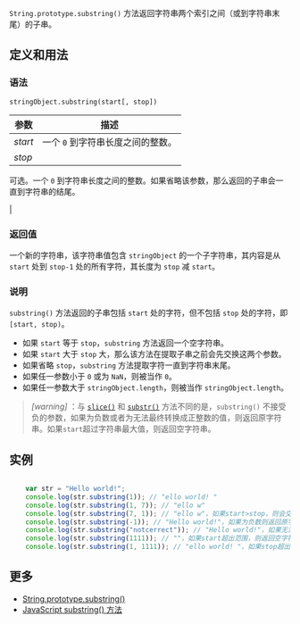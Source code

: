 `String.prototype.substring()` 方法返回字符串两个索引之间（或到字符串末尾）的子串。

## 定义和用法

### 语法

`stringObject.substring(start[, stop])`

| 参数 | 描述 |
| --- | --- |
| _start_ | 一个 `0` 到字符串长度之间的整数。 |
| _stop_ | 

可选。一个 `0` 到字符串长度之间的整数。如果省略该参数，那么返回的子串会一直到字符串的结尾。

 |

### 返回值

一个新的字符串，该字符串值包含 `stringObject` 的一个子字符串，其内容是从 `start` 处到 `stop-1` 处的所有字符，其长度为 `stop` 减 `start`。

### 说明

`substring()` 方法返回的子串包括 `start` 处的字符，但不包括 `stop` 处的字符，即`[start, stop)`。

*   如果 `start` 等于 `stop`，`substring` 方法返回一个空字符串。
*   如果 `start` 大于 `stop` 大，那么该方法在提取子串之前会先交换这两个参数。
*   如果省略 `stop`，`substring` 方法提取字符一直到字符串末尾。
*   如果任一参数小于 `0` 或为 `NaN`，则被当作 `0`。
*   如果任一参数大于 `stringObject.length`，则被当作 `stringObject.length`。

> *[warning]* ：与 [`slice()`](string-protoype.slice.html) 和 [`substr()`](string-protoype.substr.html) 方法不同的是，`substring()` 不接受负的参数，如果为负数或者为无法最终转换成正整数的值，则返回原字符串。如果`start`超过字符串最大值，则返回空字符串。

## 实例

```javascript

    var str = "Hello world!";
    console.log(str.substring(1)); // "ello world! "
    console.log(str.substring(1, 7)); // "ello w"
    console.log(str.substring(7, 1)); // "ello w"，如果start>stop，则会交换这两个参数
    console.log(str.substring(-1)); // "Hello world!"，如果为负数则返回原字符串
    console.log(str.substring("notcerrect")); // "Hello world!"，如果无法转换成正整数，则返回原字符串
    console.log(str.substring(1111)); // ""，如果start超出范围，则返回空字符串（length=0）
    console.log(str.substring(1, 1111)); // "ello world! "，如果stop超出范围，则返回的字符串会一直到字符串的结尾

```

## 更多

*   [String.prototype.substring()](https://developer.mozilla.org/zh-CN/docs/Web/JavaScript/Reference/Global_Objects/String/substring)
*   [JavaScript substring() 方法](http://www.w3school.com.cn/jsref/jsref_substring.asp)
